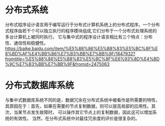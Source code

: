 # 分布式系统
分布式程序设计语言用于编写运行于分布式计算机系统上的分布式程序。一个分布式程序由若干个可以独立执行的程序模块组成,它们分布于一个分布式处理系统的多台计算机上被同时执行。
它与集中式的程序设计语言相比有三个特点：分布性、通信性和稳健性。
https://baike.baidu.com/item/%E5%88%86%E5%B8%83%E5%BC%8F%E8%BD%AF%E4%BB%B6%E7%B3%BB%E7%BB%9F/1847932?fromtitle=%E5%88%86%E5%B8%83%E5%BC%8F%E6%93%8D%E4%BD%9C%E7%B3%BB%E7%BB%9F&fromid=2475063

# 分布式数据库系统
与集中式数据库系统不同的是，数据冗余在分布式系统中被看作是所需要的特性，其原因在于：首先，如果在需要的节点复制数据，则可以提高局部的应用性。其次，当某节点发生故障时，
可以操作其它节点上的复制数据，因此这可以增加系统的有效性。
当然，在分布式系统中对最佳冗余度的评价是很复杂的。

